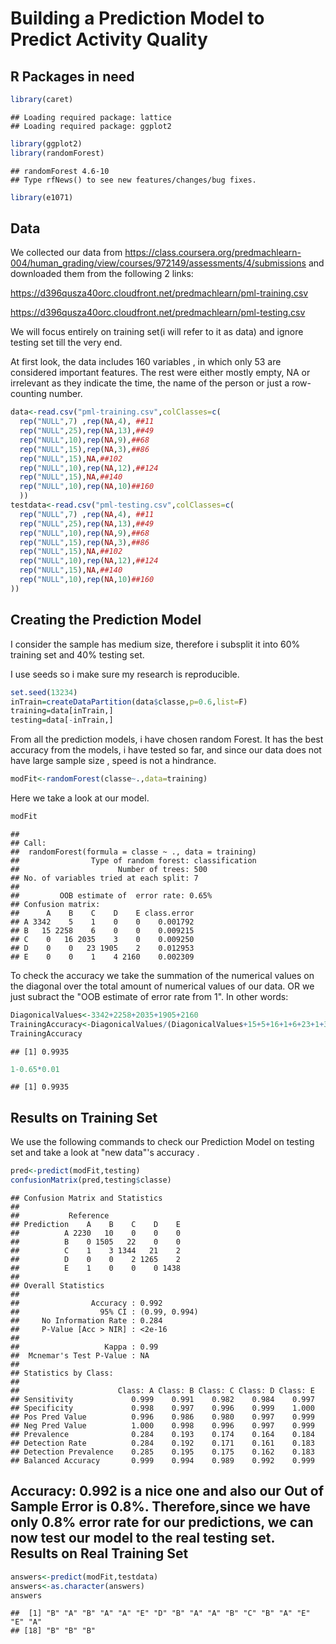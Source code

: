 Building a Prediction Model to Predict Activity Quality 
========================================================
R Packages in need
------------------

```r
library(caret)
```

```
## Loading required package: lattice
## Loading required package: ggplot2
```

```r
library(ggplot2)
library(randomForest)
```

```
## randomForest 4.6-10
## Type rfNews() to see new features/changes/bug fixes.
```

```r
library(e1071)
```

Data
----
We collected our data from https://class.coursera.org/predmachlearn-004/human_grading/view/courses/972149/assessments/4/submissions and downloaded them from the following 2 links:

https://d396qusza40orc.cloudfront.net/predmachlearn/pml-training.csv

https://d396qusza40orc.cloudfront.net/predmachlearn/pml-testing.csv

We will focus entirely on training set(i will refer to it as data) and ignore testing set till the very end.

At first look, the data includes 160 variables , in which only 53 are considered important features.
The rest were either mostly empty, NA or irrelevant as they indicate the time, the name of the person or just a row-counting number.


```r
data<-read.csv("pml-training.csv",colClasses=c(
  rep("NULL",7) ,rep(NA,4), ##11
  rep("NULL",25),rep(NA,13),##49
  rep("NULL",10),rep(NA,9),##68
  rep("NULL",15),rep(NA,3),##86
  rep("NULL",15),NA,##102
  rep("NULL",10),rep(NA,12),##124
  rep("NULL",15),NA,##140
  rep("NULL",10),rep(NA,10)##160
  ))
testdata<-read.csv("pml-testing.csv",colClasses=c(
  rep("NULL",7) ,rep(NA,4), ##11
  rep("NULL",25),rep(NA,13),##49
  rep("NULL",10),rep(NA,9),##68
  rep("NULL",15),rep(NA,3),##86
  rep("NULL",15),NA,##102
  rep("NULL",10),rep(NA,12),##124
  rep("NULL",15),NA,##140
  rep("NULL",10),rep(NA,10)##160
))
```

Creating the Prediction Model
-----------------------------
I consider the sample has medium size, therefore i subsplit it into 60% training set and 40% testing set.

I use seeds so i make sure my research is reproducible.


```r
set.seed(13234)
inTrain=createDataPartition(data$classe,p=0.6,list=F)
training=data[inTrain,]
testing=data[-inTrain,]
```

From all the prediction models, i have chosen random Forest. It has the best accuracy from the models, i have
tested so far, and since our data does not have large sample size , speed is not a hindrance.


```r
modFit<-randomForest(classe~.,data=training)
```

Here we take a look at our model.


```r
modFit
```

```
## 
## Call:
##  randomForest(formula = classe ~ ., data = training) 
##                Type of random forest: classification
##                      Number of trees: 500
## No. of variables tried at each split: 7
## 
##         OOB estimate of  error rate: 0.65%
## Confusion matrix:
##      A    B    C    D    E class.error
## A 3342    5    1    0    0    0.001792
## B   15 2258    6    0    0    0.009215
## C    0   16 2035    3    0    0.009250
## D    0    0   23 1905    2    0.012953
## E    0    0    1    4 2160    0.002309
```

To check the accuracy we take the summation of the numerical values on the diagonal over the total
amount of numerical values of our data. OR we just subract the "OOB estimate of error rate from 1".
In other words:

```r
DiagonicalValues<-3342+2258+2035+1905+2160
TrainingAccuracy<-DiagonicalValues/(DiagonicalValues+15+5+16+1+6+23+1+3+4+2)
TrainingAccuracy
```

```
## [1] 0.9935
```

```r
1-0.65*0.01
```

```
## [1] 0.9935
```

Results on Training Set
--------
We use the following commands to check our Prediction Model on testing set and take a look at "new data"'s accuracy .


```r
pred<-predict(modFit,testing)
confusionMatrix(pred,testing$classe)
```

```
## Confusion Matrix and Statistics
## 
##           Reference
## Prediction    A    B    C    D    E
##          A 2230   10    0    0    0
##          B    0 1505   22    0    0
##          C    1    3 1344   21    2
##          D    0    0    2 1265    2
##          E    1    0    0    0 1438
## 
## Overall Statistics
##                                        
##                Accuracy : 0.992        
##                  95% CI : (0.99, 0.994)
##     No Information Rate : 0.284        
##     P-Value [Acc > NIR] : <2e-16       
##                                        
##                   Kappa : 0.99         
##  Mcnemar's Test P-Value : NA           
## 
## Statistics by Class:
## 
##                      Class: A Class: B Class: C Class: D Class: E
## Sensitivity             0.999    0.991    0.982    0.984    0.997
## Specificity             0.998    0.997    0.996    0.999    1.000
## Pos Pred Value          0.996    0.986    0.980    0.997    0.999
## Neg Pred Value          1.000    0.998    0.996    0.997    0.999
## Prevalence              0.284    0.193    0.174    0.164    0.184
## Detection Rate          0.284    0.192    0.171    0.161    0.183
## Detection Prevalence    0.285    0.195    0.175    0.162    0.183
## Balanced Accuracy       0.999    0.994    0.989    0.992    0.999
```

Accuracy: 0.992 is a nice one and also our Out of Sample Error is 0.8%. Therefore,since we have only 0.8% error rate for our predictions, we can now test our model to the real testing set.
Results on Real Training Set
----------------------------


```r
answers<-predict(modFit,testdata)
answers<-as.character(answers)
answers
```

```
##  [1] "B" "A" "B" "A" "A" "E" "D" "B" "A" "A" "B" "C" "B" "A" "E" "E" "A"
## [18] "B" "B" "B"
```

